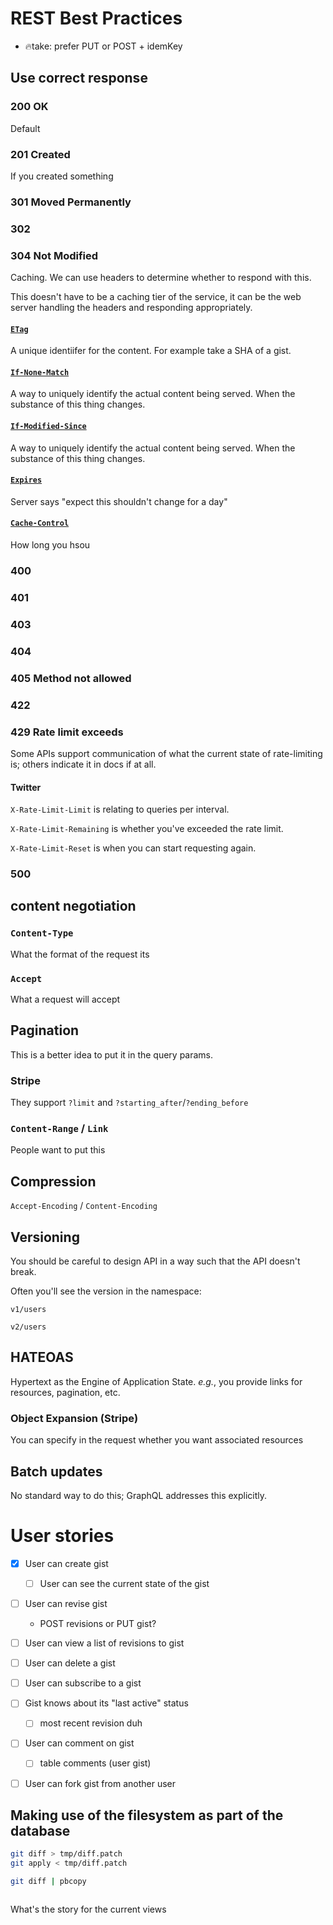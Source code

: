 # REST Best Practices
  - 🔥take: prefer PUT or POST + idemKey

## Use correct response
### 200 OK
Default
### 201 Created
If you created something
### 301 Moved Permanently
### 302


### 304 Not Modified

Caching.  We can use headers to determine whether to respond with this.

This doesn't have to be a caching tier of the service, it can be the web server handling the headers and responding appropriately.

#### [`ETag`](https://developer.mozilla.org/en-US/docs/Web/HTTP/Headers/ETag)

A unique identiifer for the content.  For example take a SHA of a gist.

#### [`If-None-Match`](https://developer.mozilla.org/en-US/docs/Web/HTTP/Headers/If-None-Match)
A way to uniquely identify the actual content being served.  When the substance of this thing changes.

#### [`If-Modified-Since`](https://developer.mozilla.org/en-US/docs/Web/HTTP/Headers/If-None-Match)
A way to uniquely identify the actual content being served.  When the substance of this thing changes.

#### [`Expires`](https://developer.mozilla.org/en-US/docs/Web/HTTP/Headers/Expires)

Server says "expect this shouldn't change for a day"

#### [`Cache-Control`](https://developer.mozilla.org/en-US/docs/Web/HTTP/Headers/Cache-Control)
How long you hsou

### 400
### 401
### 403
### 404
### 405 Method not allowed
### 422
### 429 Rate limit exceeds

Some APIs support communication of what the current state of rate-limiting is; others indicate it in docs if at all.

#### Twitter

`X-Rate-Limit-Limit` is relating to queries per interval.

`X-Rate-Limit-Remaining` is whether you've exceeded the rate limit.

`X-Rate-Limit-Reset` is when you can start requesting again.

### 500

## content negotiation

### `Content-Type`

What the format of the request its

### `Accept`

What a request will accept

## Pagination

This is a better idea to put it in the query params.

### Stripe

They support  `?limit` and `?starting_after`/`?ending_before`

### `Content-Range` / `Link`

People want to put this

## Compression

`Accept-Encoding` / `Content-Encoding`

## Versioning

You should be careful to design API in a way such that the API doesn't break.

Often you'll see the version in the namespace:

`v1/users`

`v2/users`

## HATEOAS

Hypertext as the Engine of Application State.  _e.g._, you provide links for resources, pagination, etc.

### Object Expansion (Stripe)

You can specify in the request whether you want associated resources

## Batch updates

No standard way to do this; GraphQL addresses this explicitly.

# User stories

- [x] User can create gist
  - [ ] User can see the current state of the gist

- [ ] User can revise gist
  - POST revisions or PUT gist?

- [ ] User can view a list of revisions to gist
- [ ] User can delete a gist
- [ ] User can subscribe to a gist

- [ ] Gist knows about its "last active" status
  - [ ] most recent revision duh


- [ ] User can comment on gist
  - [ ] table comments (user gist)

- [ ] User can fork gist from another user


## Making use of the filesystem as part of the database
```sh
git diff > tmp/diff.patch
git apply < tmp/diff.patch
```
```sh
git diff | pbcopy
```

```rb
```


What's the story for the current views
